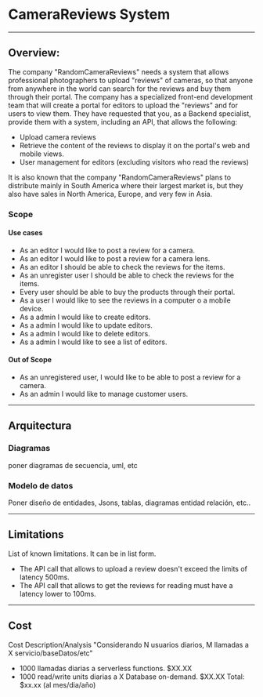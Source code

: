 # CameraReviews System
---
## Overview: 
The company "RandomCameraReviews" needs a system that allows professional photographers to upload "reviews" of cameras, so that anyone from anywhere in the world can search for the reviews and buy them through their portal.
The company has a specialized front-end development team that will create a portal for editors to upload the "reviews" and for users to view them. They have requested that you, as a Backend specialist, provide them with a system, including an API, that allows the following:

* Upload camera reviews
* Retrieve the content of the reviews to display it on the portal's web and mobile views.
* User management for editors (excluding visitors who read the reviews)

It is also known that the company "RandomCameraReviews" plans to distribute mainly in South America where their largest market is, but they also have sales in North America, Europe, and very few in Asia.

### Scope

#### Use cases
* As an editor I would like to post a review for a camera.
* As an editor I would like to post a review for a camera lens.
* As an editor I should be able to check the reviews for the items.
* As an unregister user I should be able to check the reviews for the items.
* Every user should be able to buy the products through their portal.
* As a user I would like to see the reviews in a computer o a mobile device.
* As a admin I would like to create editors.
* As a admin I would like to update editors.
* As a admin I would like to delete editors.
* As a admin I would like to see a list of editors.


#### Out of Scope
* As an unregistered user, I would like to be able to post a review for a camera.
* As an admin I would like to manage customer users.
---
## Arquitectura

### Diagramas
poner diagramas de secuencia, uml, etc

### Modelo de datos
Poner diseño de entidades, Jsons, tablas, diagramas entidad relación, etc..

---
## Limitations
List of known limitations. It can be in list form.
* The API call that allows to upload a review doesn't exceed the limits of latency 500ms.
* The API call that allows to get the reviews for reading must have a latency lower to 100ms.
---
## Cost
Cost Description/Analysis
"Considerando N usuarios diarios, M llamadas a X servicio/baseDatos/etc"
* 1000 llamadas diarias a serverless functions. $XX.XX
* 1000 read/write units diarias a X Database on-demand. $XX.XX
Total: $xx.xx (al mes/dia/año)